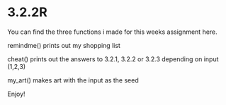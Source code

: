 # 3.2.2R

You can find the three functions i made for this weeks assignment here.

remindme() prints out my shopping list

cheat() prints out the answers to 3.2.1, 3.2.2 or 3.2.3 depending on input (1,2,3)

my_art() makes art with the input as the seed

Enjoy! 
